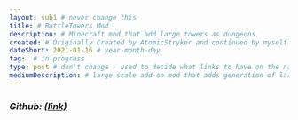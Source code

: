 ```yaml
---
layout: sub1 # never change this
title: # BattleTowers Mod
description: # Minecraft mod that add large towers as dungeons.
created: # Originally Created by AtomicStryker and continued by myself and others. 
dateShort: 2021-01-16 # year-month-day
tag:  # in-progress
type: post # don't change - used to decide what links to have on the navigation bar
mediumDescription: # large scale add-on mod that adds generation of large tower structures to the game with a homemade loot system, enemy spawners and nlockable chests.
---
```

### *Github: [(link)](https://github.com/BrassAmber-Mods/Brass_Amber_BattleTowers)*
